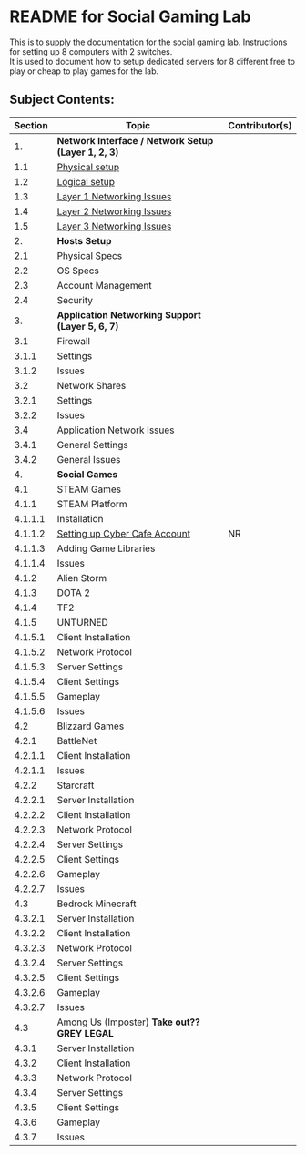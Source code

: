 # README for Social Gaming Lab
This is to supply the documentation for the social gaming lab.  Instructions for setting up 8 computers with 2 switches.  
It is used to document how to setup dedicated servers for 8 different free to play or cheap to play games for the lab. 

## Subject Contents:
Section | Topic | Contributor(s)
---|---|---
|1. |<strong>Network Interface / Network Setup (Layer 1, 2, 3)<strong>|   
  1.1 |[Physical setup](./Network_Setup.md#physical-setup) | 
  1.2 |[Logical setup](./Network_Setup.md/#logical-setup)  
  1.3 |[Layer 1 Networking Issues](./Network_Setup.md#layer-1-networking-issues) |
  1.4 |[Layer 2 Networking Issues](./Network_Setup.md#layer-2-networking-issues) | 
  1.5 |[Layer 3 Networking Issues](./Network_Setup.md#layer-3-networking-issues)  |  
|2. |<strong>Hosts Setup </strong> 
  2.1 |Physical Specs |  
  2.2 |OS Specs | 
  2.3 |Account Management | 
  2.4 |Security| 
|3. | <strong> Application Networking Support (Layer 5, 6, 7) </strong>|  
3.1 |Firewall|  
3.1.1 |Settings|
3.1.2 |Issues|
3.2 | Network Shares
3.2.1 | Settings
3.2.2 | Issues
3.4 |Application Network Issues|
  3.4.1 |General Settings
  3.4.2 |General Issues
|4. | <strong>Social Games</strong> | 
  4.1 |STEAM Games  
  4.1.1 | STEAM Platform
  4.1.1.1 | Installation  
  4.1.1.2 | [Setting up Cyber Cafe Account](Steamworks.md) | NR
  4.1.1.3 | Adding Game Libraries |  
  4.1.1.4 | Issues
  4.1.2 | Alien Storm    
  4.1.3 | DOTA 2   
  4.1.4 | TF2   
  4.1.5 | UNTURNED
  4.1.5.1 |Client Installation  
  4.1.5.2 | Network Protocol  
  4.1.5.3 | Server Settings  
  4.1.5.4 | Client Settings  
  4.1.5.5 |Gameplay
  4.1.5.6 | Issues
  4.2 | Blizzard Games|  
  4.2.1 |BattleNet|
  4.2.1.1 |Client Installation
  4.2.1.1 |Issues|
  4.2.2 |Starcraft|   
  4.2.2.1 |Server Installation|
  4.2.2.2 |Client Installation|  
  4.2.2.3 |Network Protocol  |
  4.2.2.4 | Server Settings  |
  4.2.2.5 | Client Settings | 
  4.2.2.6 | Gameplay |   
  4.2.2.7 | Issues  |
  4.3 | Bedrock Minecraft  
  4.3.2.1 | Server Installation  
  4.3.2.2 | Client Installation  
  4.3.2.3 | Network Protocol  
  4.3.2.4 | Server Settings  
  4.3.2.5 | Client Settings  
  4.3.2.6 | Gameplay    
  4.3.2.7 | Issues  
  4.3 |Among Us (Imposter)  **Take out?? GREY LEGAL**
  4.3.1 |Server Installation  
  4.3.2 |Client Installation  
  4.3.3 |Network Protocol  
  4.3.4 |Server Settings  
  4.3.5 |Client Settings  
  4.3.6 |Gameplay    
  4.3.7 |Issues  
  
